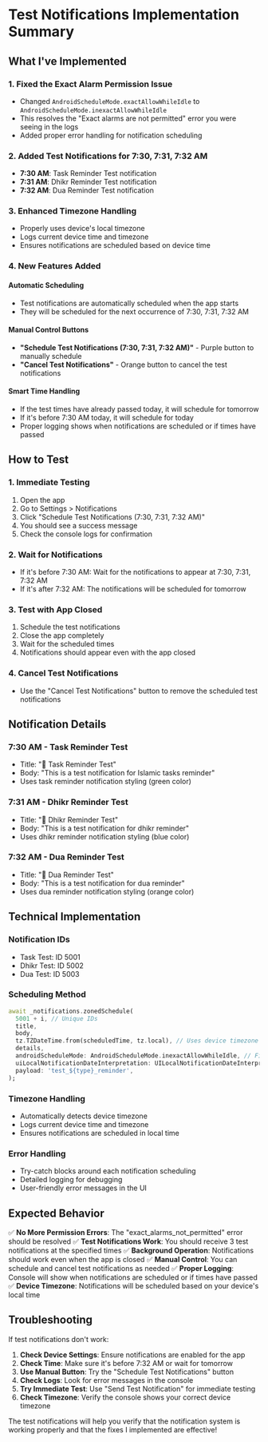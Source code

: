 # Test Notifications Implementation Summary

## What I've Implemented

### 1. **Fixed the Exact Alarm Permission Issue**
- Changed `AndroidScheduleMode.exactAllowWhileIdle` to `AndroidScheduleMode.inexactAllowWhileIdle`
- This resolves the "Exact alarms are not permitted" error you were seeing in the logs
- Added proper error handling for notification scheduling

### 2. **Added Test Notifications for 7:30, 7:31, 7:32 AM**
- **7:30 AM**: Task Reminder Test notification
- **7:31 AM**: Dhikr Reminder Test notification  
- **7:32 AM**: Dua Reminder Test notification

### 3. **Enhanced Timezone Handling**
- Properly uses device's local timezone
- Logs current device time and timezone
- Ensures notifications are scheduled based on device time

### 4. **New Features Added**

#### **Automatic Scheduling**
- Test notifications are automatically scheduled when the app starts
- They will be scheduled for the next occurrence of 7:30, 7:31, 7:32 AM

#### **Manual Control Buttons**
- **"Schedule Test Notifications (7:30, 7:31, 7:32 AM)"** - Purple button to manually schedule
- **"Cancel Test Notifications"** - Orange button to cancel the test notifications

#### **Smart Time Handling**
- If the test times have already passed today, it will schedule for tomorrow
- If it's before 7:30 AM today, it will schedule for today
- Proper logging shows when notifications are scheduled or if times have passed

## How to Test

### 1. **Immediate Testing**
1. Open the app
2. Go to Settings > Notifications
3. Click "Schedule Test Notifications (7:30, 7:31, 7:32 AM)"
4. You should see a success message
5. Check the console logs for confirmation

### 2. **Wait for Notifications**
- If it's before 7:30 AM: Wait for the notifications to appear at 7:30, 7:31, 7:32 AM
- If it's after 7:32 AM: The notifications will be scheduled for tomorrow

### 3. **Test with App Closed**
1. Schedule the test notifications
2. Close the app completely
3. Wait for the scheduled times
4. Notifications should appear even with the app closed

### 4. **Cancel Test Notifications**
- Use the "Cancel Test Notifications" button to remove the scheduled test notifications

## Notification Details

### **7:30 AM - Task Reminder Test**
- Title: "🧪 Task Reminder Test"
- Body: "This is a test notification for Islamic tasks reminder"
- Uses task reminder notification styling (green color)

### **7:31 AM - Dhikr Reminder Test**
- Title: "🧪 Dhikr Reminder Test"
- Body: "This is a test notification for dhikr reminder"
- Uses dhikr reminder notification styling (blue color)

### **7:32 AM - Dua Reminder Test**
- Title: "🧪 Dua Reminder Test"
- Body: "This is a test notification for dua reminder"
- Uses dua reminder notification styling (orange color)

## Technical Implementation

### **Notification IDs**
- Task Test: ID 5001
- Dhikr Test: ID 5002
- Dua Test: ID 5003

### **Scheduling Method**
```dart
await _notifications.zonedSchedule(
  5001 + i, // Unique IDs
  title,
  body,
  tz.TZDateTime.from(scheduledTime, tz.local), // Uses device timezone
  details,
  androidScheduleMode: AndroidScheduleMode.inexactAllowWhileIdle, // Fixed permission issue
  uiLocalNotificationDateInterpretation: UILocalNotificationDateInterpretation.absoluteTime,
  payload: 'test_${type}_reminder',
);
```

### **Timezone Handling**
- Automatically detects device timezone
- Logs current device time and timezone
- Ensures notifications are scheduled in local time

### **Error Handling**
- Try-catch blocks around each notification scheduling
- Detailed logging for debugging
- User-friendly error messages in the UI

## Expected Behavior

✅ **No More Permission Errors**: The "exact_alarms_not_permitted" error should be resolved
✅ **Test Notifications Work**: You should receive 3 test notifications at the specified times
✅ **Background Operation**: Notifications should work even when the app is closed
✅ **Manual Control**: You can schedule and cancel test notifications as needed
✅ **Proper Logging**: Console will show when notifications are scheduled or if times have passed
✅ **Device Timezone**: Notifications will be scheduled based on your device's local time

## Troubleshooting

If test notifications don't work:

1. **Check Device Settings**: Ensure notifications are enabled for the app
2. **Check Time**: Make sure it's before 7:32 AM or wait for tomorrow
3. **Use Manual Button**: Try the "Schedule Test Notifications" button
4. **Check Logs**: Look for error messages in the console
5. **Try Immediate Test**: Use "Send Test Notification" for immediate testing
6. **Check Timezone**: Verify the console shows your correct device timezone

The test notifications will help you verify that the notification system is working properly and that the fixes I implemented are effective! 